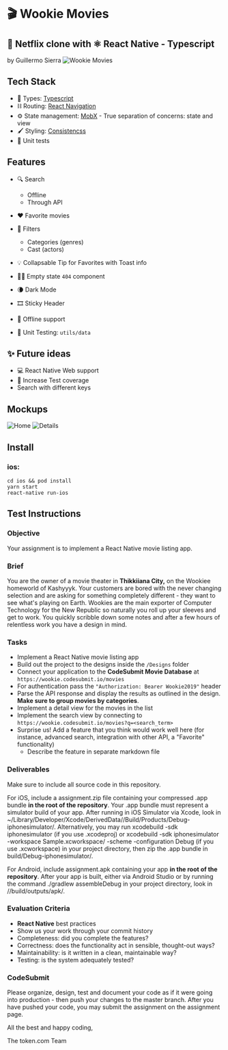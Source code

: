 # 🎬 Wookie Movies

## 🍿 Netflix clone with ⚛️ React Native - Typescript

by Guillermo Sierra
![Wookie Movies](./Designs/mockup.png)

## Tech Stack

- 🎨 Types: [Typescript](https://www.typescriptlang.org/)
- ⛓ Routing: [React Navigation](https://reactnavigation.org/)
- ⚙ ️State management: [MobX](https://mobx.js.org/) - True separation of concerns: state and view
- 🖌 Styling: [Consistencss](https://consistencss.now.sh/)
- 🧪 Unit tests

## Features

- 🔍 Search  
    - Offline 
    - Through API
  
- ❤️ Favorite movies 

- 🔬 Filters
    - Categories (genres)
    - Cast (actors)
  

- 💡 Collapsable Tip for Favorites with Toast info
- 🙅‍♂️ Empty state `404` component
- 🌘 Dark Mode
- 🎞 Sticky Header
- 📡 Offline support
- 🧪 Unit Testing: `utils/data`

## ✨ Future ideas
- 💻 React Native Web support
- 🧪 Increase Test coverage
- Search with different keys

## Mockups
![Home](./Designs/Home.png)
![Details](./Designs/Detail.png)

## Install

### ios:

```
cd ios && pod install
yarn start
react-native run-ios
```

## Test Instructions

### Objective

Your assignment is to implement a React Native movie listing app.

### Brief

You are the owner of a movie theater in **Thikkiiana City,** on the Wookiee homeworld of Kashyyyk. Your customers are bored with the never changing selection and are asking for something completely different - they want to see what's playing on Earth. Wookies are the main exporter of Computer Technology for the New Republic so naturally you roll up your sleeves and get to work. You quickly scribble down some notes and after a few hours of relentless work you have a design in mind.

### Tasks

-   Implement a React Native movie listing app
-   Build out the project to the designs inside the `/Designs` folder
-   Connect your application to the **CodeSubmit Movie Database** at `https://wookie.codesubmit.io/movies`
-   For authentication pass the `"Authorization: Bearer Wookie2019"` header
-   Parse the API response and display the results as outlined in the design. **Make sure to group movies by categories**.
-   Implement a detail view for the movies in the list
-   Implement the search view by connecting to `https://wookie.codesubmit.io/movies?q=<search_term>`
-   Surprise us! Add a feature that you think would work well here (for instance, advanced search, integration with other API, a "Favorite" functionality)
    -   Describe the feature in separate markdown file

### Deliverables

Make sure to include all source code in this repository.

For iOS, include a assignment.zip file containing your compressed .app bundle **in the root of the repository**.
Your .app bundle must represent a simulator build of your app. After running in iOS Simulator via Xcode, look in ~/Library/Developer/Xcode/DerivedData/<project-name>/Build/Products/Debug-iphonesimulator/.
Alternatively, you may run xcodebuild -sdk iphonesimulator (if you use .xcodeproj) or xcodebuild -sdk iphonesimulator -workspace Sample.xcworkspace/ -scheme <your-scheme> -configuration Debug (if you use .xcworkspace) in your project directory, then zip the .app bundle in build/Debug-iphonesimulator/.

For Android, include assignment.apk containing your app **in the root of the repository**.
After your app is built, either via Android Studio or by running the command ./gradlew assembleDebug in your project directory, look in <project-name>/<module-name>/build/outputs/apk/.

### Evaluation Criteria

-   **React Native** best practices
-   Show us your work through your commit history
-   Completeness: did you complete the features?
-   Correctness: does the functionality act in sensible, thought-out ways?
-   Maintainability: is it written in a clean, maintainable way?
-   Testing: is the system adequately tested?

### CodeSubmit

Please organize, design, test and document your code as if it were
going into production - then push your changes to the master branch. After you have pushed your code, you may submit the assignment on the assignment page.

All the best and happy coding,

The token.com Team
